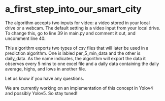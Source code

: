 # a_first_step_into_our_smart_city
The algorithm accepts two inputs for video: a video stored in your local drive or a webcam. The default setting is a video input from your local drive. To change this, go to line 39 in main.py and comment it out, and uncomment line 40.



This algorithm exports two types of csv files that will later be used in a  prediction algorithm. One is labled per_5_min_data and the other is daily_data. As the name indicates, the algorithm will export the data it observes every 5 mins to one excel file and a daily data containing the daily average, highs, and lows in another file.

Let us know if you have any questions.

We are currently working on an implementation of this concept in Yolov4 and possibly Yolov5. So stay tuned!

 
